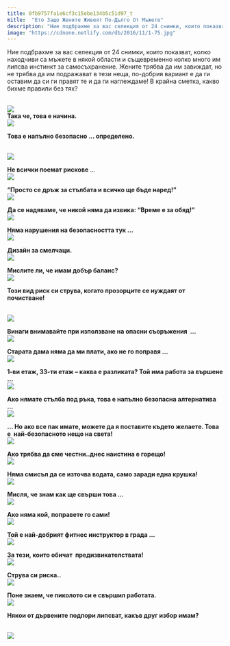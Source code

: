 ```yaml
---
title: 0fb9757fa1e6cf3c15ebe134b5c51d97_t
mitle:  "Ето Защо Жените Живеят По-Дълго От Мъжете"
description: "Ние подбрахме за вас селекция от 24 снимки, които показват, колко находчиви са мъжете в някой области и същевременно колко много им липсва инстинкт за самосъхранени�"
image: "https://cdnone.netlify.com/db/2016/11/1-75.jpg"
---
```


 <p>Ние подбрахме за вас селекция от 24 снимки, които показват, колко находчиви са мъжете в някой области и същевременно колко много им липсва инстинкт за самосъхранение. Жените трябва да им завиждат, но не трябва да им подражават в тези неща, по-добрия вариант е да ги оставим да си ги правят те и да ги наглеждаме! В крайна сметка, какво бихме правили без тях?</p>       <p> <br/><img src="https://cdnone.netlify.com/db/2016/11/1-75.jpg"/><br/> <strong>Така че, това е начина.</strong>  <br/><img src="https://cdnone.netlify.com/db/2016/11/2-42.jpg"/><br/></p> <p><strong>Това е напълно безопасно … определено.</strong></p>  <p> <br/><img src="https://cdnone.netlify.com/db/2016/11/3-63.jpg"/><br/></p>      <p><strong>Не всички поемат рискове</strong> …  <br/><img src="https://cdnone.netlify.com/db/2016/11/4-61.jpg"/><br/></p> <p><strong>“Просто се дръж за стълбата и всичко ще бъде наред!”</strong>  <br/><img src="https://cdnone.netlify.com/db/2016/11/5-60.jpg"/><br/></p> <p><strong>Да се надяваме, че никой няма да извика: “Време е за обяд!”</strong>  <br/><img src="https://cdnone.netlify.com/db/2016/11/6-57.jpg"/><br/></p> <p><strong>Няма нарушения на безопасността тук …</strong>  <br/><img src="https://cdnone.netlify.com/db/2016/11/7-57.jpg"/><br/></p>      <p><strong>Дизайн за смелчаци.</strong>  <br/><img src="https://cdnone.netlify.com/db/2016/11/8-53.jpg"/><br/></p> <p><strong>Мислите ли, че имам добър баланс?</strong>  <br/><img src="https://cdnone.netlify.com/db/2016/11/9-52.jpg"/><br/></p> <p><strong>Този вид риск си струва, когато прозорците се нуждаят от почистване!</strong></p>  <p> <br/><img src="https://cdnone.netlify.com/db/2016/11/10-50.jpg"/><br/></p> <p><strong>Винаги внимавайте при използване на опасни съоръжения  …</strong>  <br/><img src="https://cdnone.netlify.com/db/2016/11/11-48.jpg"/><br/></p> <p><strong>Старата дама няма да ми плати, ако не го поправя …</strong>  <br/><img src="https://cdnone.netlify.com/db/2016/11/12-40.jpg"/><br/></p>      <p><strong>1-ви етаж, 33-ти етаж – каква е разликата? Той има работа за вършене …</strong>  <br/><img src="https://cdnone.netlify.com/db/2016/11/13-34.jpg"/><br/></p> <p><strong>Ако нямате стълба под ръка, това е напълно безопасна алтернатива …</strong>  <br/><img src="https://cdnone.netlify.com/db/2016/11/14-37.jpg"/><br/></p> <p><strong>… Но ако все пак имате, можете да я поставите където желаете. Това е  най-безопасното нещо на света!</strong>  <br/><img src="https://cdnone.netlify.com/db/2016/11/15-31.jpg"/><br/></p> <p><strong>Ако трябва да сме честни..днес наистина е горещо!</strong>  <br/><img src="https://cdnone.netlify.com/db/2016/11/16-32.jpg"/><br/></p>      <p><strong>Няма смисъл да се източва водата, само заради една крушка!</strong>  <br/><img src="https://cdnone.netlify.com/db/2016/11/17-26.jpg"/><br/></p> <p><strong>Мисля, че знам как ще свърши това …</strong>  <br/><img src="https://cdnone.netlify.com/db/2016/11/18-21.jpg"/><br/></p> <p><strong>Ако няма кой, поправете го сами!</strong>  <br/><img src="https://cdnone.netlify.com/db/2016/11/19-21.jpg"/><br/></p> <p><strong>Той е най-добрият фитнес инструктор в града …</strong>  <br/><img src="https://cdnone.netlify.com/db/2016/11/20-23.jpg"/><br/></p> <p><strong>За тези, които обичат  предизвикателствата!</strong>  <br/><img src="https://cdnone.netlify.com/db/2016/11/21-16.jpg"/><br/></p> <p><strong>Струва си риска..</strong>  <br/><img src="https://cdnone.netlify.com/db/2016/11/22-13.jpg"/><br/></p> <p><strong>Поне знаем, че пиколото си е свършил работата.</strong>  <br/><img src="https://cdnone.netlify.com/db/2016/11/23-12.jpg"/><br/></p> <p><strong>Някои от дървените подпори липсват, какъв друг избор имам?</strong></p> <p>  <br/><img src="https://cdnone.netlify.com/db/2016/11/24-11.jpg"/><br/></p>       